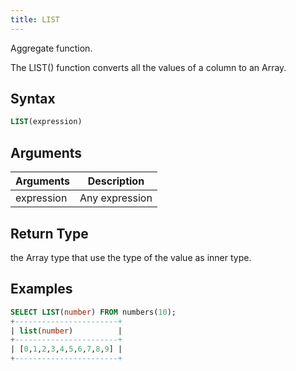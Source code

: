 ```yaml
---
title: LIST
---
```


Aggregate function.

The LIST() function converts all the values of a column to an Array.

## Syntax

```sql
LIST(expression)
```

## Arguments

| Arguments   | Description    |
| ----------- | -------------- |
| expression  | Any expression |

## Return Type

the Array type that use the type of the value as inner type.

## Examples

```sql
SELECT LIST(number) FROM numbers(10);
+-----------------------+
| list(number)          |
+-----------------------+
| [0,1,2,3,4,5,6,7,8,9] |
+-----------------------+
```
